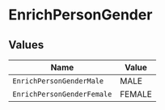 # EnrichPersonGender


## Values

| Name                       | Value                      |
| -------------------------- | -------------------------- |
| `EnrichPersonGenderMale`   | MALE                       |
| `EnrichPersonGenderFemale` | FEMALE                     |